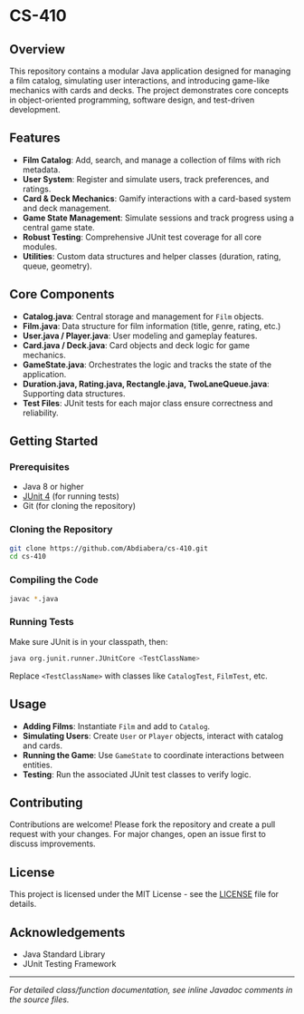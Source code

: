 # CS-410 

## Overview

This repository contains a modular Java application designed for managing a film catalog, simulating user interactions, and introducing game-like mechanics with cards and decks. The project demonstrates core concepts in object-oriented programming, software design, and test-driven development.

## Features

- **Film Catalog**: Add, search, and manage a collection of films with rich metadata.
- **User System**: Register and simulate users, track preferences, and ratings.
- **Card & Deck Mechanics**: Gamify interactions with a card-based system and deck management.
- **Game State Management**: Simulate sessions and track progress using a central game state.
- **Robust Testing**: Comprehensive JUnit test coverage for all core modules.
- **Utilities**: Custom data structures and helper classes (duration, rating, queue, geometry).

## Core Components

- **Catalog.java**: Central storage and management for `Film` objects.
- **Film.java**: Data structure for film information (title, genre, rating, etc.)
- **User.java / Player.java**: User modeling and gameplay features.
- **Card.java / Deck.java**: Card objects and deck logic for game mechanics.
- **GameState.java**: Orchestrates the logic and tracks the state of the application.
- **Duration.java, Rating.java, Rectangle.java, TwoLaneQueue.java**: Supporting data structures.
- **Test Files**: JUnit tests for each major class ensure correctness and reliability.

## Getting Started

### Prerequisites

- Java 8 or higher
- [JUnit 4](https://junit.org/junit4/) (for running tests)
- Git (for cloning the repository)

### Cloning the Repository

```bash
git clone https://github.com/Abdiabera/cs-410.git
cd cs-410
```

### Compiling the Code

```bash
javac *.java
```

### Running Tests

Make sure JUnit is in your classpath, then:

```bash
java org.junit.runner.JUnitCore <TestClassName>
```
Replace `<TestClassName>` with classes like `CatalogTest`, `FilmTest`, etc.

## Usage

- **Adding Films**: Instantiate `Film` and add to `Catalog`.
- **Simulating Users**: Create `User` or `Player` objects, interact with catalog and cards.
- **Running the Game**: Use `GameState` to coordinate interactions between entities.
- **Testing**: Run the associated JUnit test classes to verify logic.

## Contributing

Contributions are welcome! Please fork the repository and create a pull request with your changes. For major changes, open an issue first to discuss improvements.

## License

This project is licensed under the MIT License - see the [LICENSE](LICENSE) file for details.

## Acknowledgements

- Java Standard Library
- JUnit Testing Framework

---

*For detailed class/function documentation, see inline Javadoc comments in the source files.*
